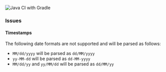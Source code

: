 ![Java CI with Gradle](https://github.com/a-kraschitzer/intellij-time-tracker/workflows/Java%20CI%20with%20Gradle/badge.svg?branch=master)

### Issues
#### Timestamps
The following date formats are not supported and will be parsed as follows:
* `MM/dd/yyyy` will be parsed as `dd/MM/yyyy`
* `yy-MM-dd` will be parsed as `dd-MM-yyyy`
* `MM/dd/yy` and `yy/MM/dd` will be parsed as `dd/MM/yy`
